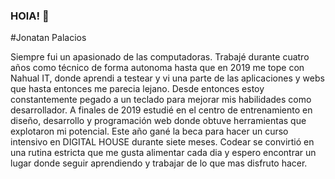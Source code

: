 ### HOlA! 👋
#Jonatan Palacios

Siempre fui un apasionado de las computadoras. Trabajé durante cuatro años como técnico de forma autonoma hasta que en 2019 me tope con Nahual IT, donde aprendi a testear y vi una parte de las aplicaciones y webs que hasta entonces me parecia lejano.
Desde entonces estoy constantemente pegado a un teclado para mejorar mis habilidades como desarrollador. A finales de 2019 estudié en el centro de entrenamiento en diseño, desarrollo y programación web donde obtuve herramientas que explotaron mi potencial.
Este año gané la beca para hacer un curso intensivo en DIGITAL HOUSE durante siete meses. Codear se convirtió en una rutina estricta que me gusta alimentar cada dia y espero encontrar un lugar donde seguir aprendiendo y trabajar de lo que mas disfruto hacer.
